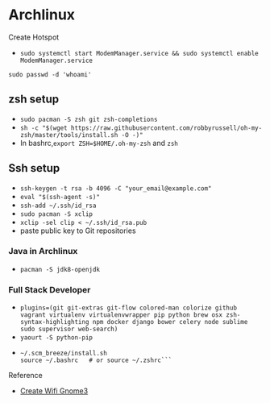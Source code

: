 # Archlinux

Create Hotspot

- `sudo systemctl start ModemManager.service && sudo systemctl enable ModemManager.service`

`sudo passwd -d 'whoami'`
## zsh setup
- `sudo pacman -S zsh git zsh-completions`
- `sh -c "$(wget https://raw.githubusercontent.com/robbyrussell/oh-my-zsh/master/tools/install.sh -O -)"`
- In bashrc,`export ZSH=$HOME/.oh-my-zsh` and `zsh`

## Ssh setup
- `ssh-keygen -t rsa -b 4096 -C "your_email@example.com"`
- `eval "$(ssh-agent -s)"`
- `ssh-add ~/.ssh/id_rsa`
- `sudo pacman -S xclip`
- `xclip -sel clip < ~/.ssh/id_rsa.pub`
- paste public key to Git repositories

### Java in Archlinux
- `pacman -S jdk8-openjdk`

### Full Stack Developer
- ```plugins=(git git-extras git-flow colored-man colorize github vagrant virtualenv virtualenvwrapper pip python brew osx zsh-syntax-highlighting npm docker django bower celery node sublime sudo supervisor web-search)```
- `yaourt -S python-pip`
- ```git clone git://github.com/ndbroadbent/scm_breeze.git ~/.scm_breeze
  ~/.scm_breeze/install.sh
  source ~/.bashrc   # or source ~/.zshrc```
Reference
- [Create Wifi Gnome3](https://unix.stackexchange.com/questions/118267/create-a-wifi-hotspot-on-gnome-3-arch-linux)
